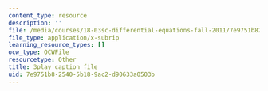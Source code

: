 ```yaml
---
content_type: resource
description: ''
file: /media/courses/18-03sc-differential-equations-fall-2011/7e9751b825405b189ac2d90633a0503b_UJG0f0BSX14.vtt
file_type: application/x-subrip
learning_resource_types: []
ocw_type: OCWFile
resourcetype: Other
title: 3play caption file
uid: 7e9751b8-2540-5b18-9ac2-d90633a0503b
---
```

